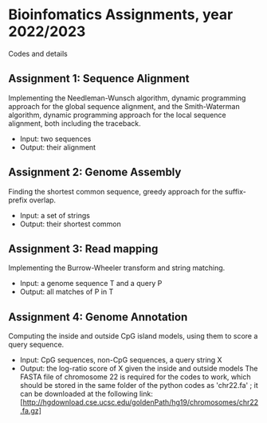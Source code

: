# Bioinfomatics Assignments, year 2022/2023
Codes and details 
## Assignment 1: Sequence Alignment
Implementing the Needleman-Wunsch algorithm, dynamic programming approach for the global sequence alignment, and the Smith-Waterman algorithm, dynamic programming approach for the local sequence alignment, both including the traceback.
- Input: two sequences
- Output: their alignment 
## Assignment 2: Genome Assembly
Finding the shortest common sequence, greedy approach for the suffix-prefix overlap.
- Input: a set of strings
- Output: their shortest common 
## Assignment 3: Read mapping
Implementing the Burrow-Wheeler transform and string matching.
- Input: a genome sequence T and a query P
- Output: all matches of P in T
## Assignment 4: Genome Annotation
Computing the inside and outside CpG island models, using them to score a query sequence.
- Input: CpG sequences, non-CpG sequences, a query string X
- Output: the log-ratio score of X given the inside and outside models
The FASTA file of chromosome 22 is required for the codes to work, which should be stored in the same folder of the python codes as 'chr22.fa' ; it can be downloaded at the following link: [http://hgdownload.cse.ucsc.edu/goldenPath/hg19/chromosomes/chr22.fa.gz]
